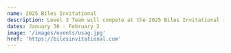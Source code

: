 ```yaml
---
name: 2025 Biles Invitational
description: Level 3 Team will compete at the 2025 Biles Invitational in Houston, TX for their final meet of the season. Let's finish strong!
dates: January 30 - February 2
image: '/images/events/usag.jpg'
href: 'https://bilesinvitational.com'
---
```

